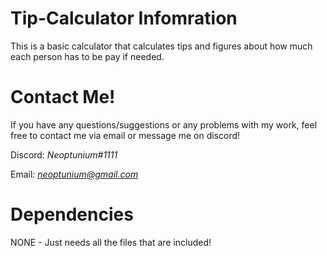 # Tip-Calculator Infomration 
This is a basic calculator that calculates tips and figures about how much each person has to be pay if needed.

# Contact Me!
 If you have any questions/suggestions or any problems with my work, feel free to contact me via email or message me on discord!

  Discord: *Neoptunium#1111*

  Email: *neoptunium@gmail.com*

# Dependencies 
NONE - Just needs all the files that are included!
